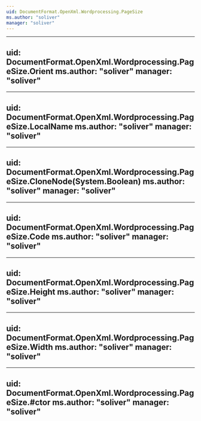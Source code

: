 ```yaml
---
uid: DocumentFormat.OpenXml.Wordprocessing.PageSize
ms.author: "soliver"
manager: "soliver"
---
```


---
uid: DocumentFormat.OpenXml.Wordprocessing.PageSize.Orient
ms.author: "soliver"
manager: "soliver"
---

---
uid: DocumentFormat.OpenXml.Wordprocessing.PageSize.LocalName
ms.author: "soliver"
manager: "soliver"
---

---
uid: DocumentFormat.OpenXml.Wordprocessing.PageSize.CloneNode(System.Boolean)
ms.author: "soliver"
manager: "soliver"
---

---
uid: DocumentFormat.OpenXml.Wordprocessing.PageSize.Code
ms.author: "soliver"
manager: "soliver"
---

---
uid: DocumentFormat.OpenXml.Wordprocessing.PageSize.Height
ms.author: "soliver"
manager: "soliver"
---

---
uid: DocumentFormat.OpenXml.Wordprocessing.PageSize.Width
ms.author: "soliver"
manager: "soliver"
---

---
uid: DocumentFormat.OpenXml.Wordprocessing.PageSize.#ctor
ms.author: "soliver"
manager: "soliver"
---
